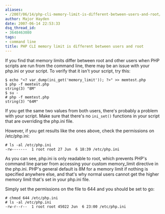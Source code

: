 ```yaml
---
aliases:
- /2007/06/14/php-cli-memory-limit-is-different-between-users-and-root/
author: Major Hayden
date: 2007-06-14 22:53:33
dsq_thread_id:
- 3648463080
tags:
- command line
title: PHP CLI memory limit is different between users and root
---
```


If you find that memory limits differ between root and other users when PHP scripts are run from the command line, there may be an issue with your php.ini or your script. To verify that it isn't your script, try this:

```
$ echo "<? var_dump(ini_get('memory_limit')); ?>" >> memtest.php
$ php -f memtest.php
string(3) "8M"
$ su -
# php -f memtest.php
string(3) "64M"
```

If you get the same two values from both users, there's probably a problem with your script. Make sure that there's no `ini_set()` functions in your script that are overriding the php.ini file.

However, if you get results like the ones above, check the permissions on /etc/php.ini:

```
# ls -al /etc/php.ini
-rw-------  1 root root 27 Jun  6 18:39 /etc/php.ini
```

As you can see, php.ini is only readable to root, which prevents PHP's command line parser from accessing your custom memory_limit directive in the php.ini. PHP's general default is 8M for a memory limit if nothing is specified anywhere else, and that's why normal users cannot get the higher memory limit that's set in your php.ini file.

Simply set the permissions on the file to 644 and you should be set to go:

```
# chmod 644 /etc/php.ini
# ls -al /etc/php.ini
-rw-r--r--  1 root root 45022 Jun  6 23:00 /etc/php.ini
```